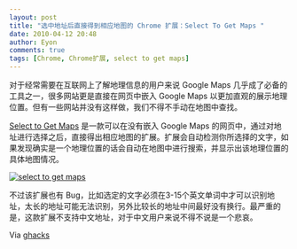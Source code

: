 ```yaml
---
layout: post
title: "选中地址后直接得到相应地图的 Chrome 扩展：Select To Get Maps "
date: 2010-04-12 20:48
author: Eyon
comments: true
tags: [Chrome, Chrome扩展, select to get maps]
---
```

对于经常需要在互联网上了解地理信息的用户来说 Google Maps 几乎成了必备的工具之一，很多网站更是直接在网页中嵌入 Google Maps 以更加直观的展示地理位置。但有一些网站并没有这样做，我们不得不手动在地图中查找。

[Select to Get Maps](https://chrome.google.com/extensions/detail/hinehgnhgiohbfpbpgkjnelkcgdkcgha) 是一款可以在没有嵌入 Google Maps 的网页中，通过对地址进行选择之后，直接得出相应地图的扩展。扩展会自动检测你所选择的文字，如果发现确实是一个地理位置的话会自动在地图中进行搜索，并显示出该地理位置的具体地图情况。

<a href="http://img.chromi.org/2010/04/select-to-get-maps.png">![](http://img.chromi.org/2010/04/select-to-get-maps.png "select to get maps")</a>

不过该扩展也有 Bug，比如选定的文字必须在3-15个英文单词中才可以识别地址，太长的地址可能无法识别，另外比较长的地址中间最好没有换行。最严重的是，这款扩展不支持中文地址，对于中文用户来说不得不说是一个悲哀。

Via [ghacks](http://www.ghacks.net/2010/04/11/google-maps-locator-for-google-chrome/)
